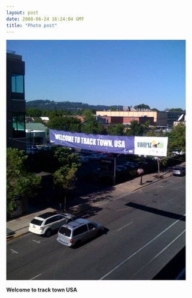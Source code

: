 ```yaml
---
layout: post
date: 2008-06-24 16:24:04 GMT
title: "Photo post"
---
```

![travisj](/images/880a0e337b5ae0a26a0cd48af1e30e53bb8cab71c71163c00e7acd5a6ad91973.jpg)

<b>Welcome to track town USA</b>